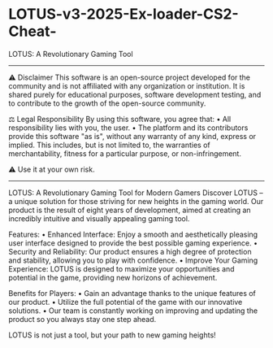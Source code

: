 # LOTUS-v3-2025-Ex-loader-CS2-Cheat-
LOTUS: A Revolutionary Gaming Tool

-----------------------------

⚠️ Disclaimer
This software is an open-source project developed for the community and is not affiliated with any organization or institution.
It is shared purely for educational purposes, software development testing, and to contribute to the growth of the open-source community.

⚖️ Legal Responsibility
By using this software, you agree that:
•	All responsibility lies with you, the user.
•	The platform and its contributors provide this software "as is", without any warranty of any kind, express or implied.
This includes, but is not limited to, the warranties of merchantability, fitness for a particular purpose, or non-infringement.

⚠️ Use it at your own risk.

-----------------------------

LOTUS: A Revolutionary Gaming Tool for Modern Gamers
Discover LOTUS – a unique solution for those striving for new heights in the gaming world. Our product is the result of eight years of development, aimed at creating an incredibly intuitive and visually appealing gaming tool.

Features:
•  Enhanced Interface: Enjoy a smooth and aesthetically pleasing user interface designed to provide the best possible gaming experience.
•  Security and Reliability: Our product ensures a high degree of protection and stability, allowing you to play with confidence.
•  Improve Your Gaming Experience: LOTUS is designed to maximize your opportunities and potential in the game, providing new horizons of achievement.

Benefits for Players:
•  Gain an advantage thanks to the unique features of our product.
•  Utilize the full potential of the game with our innovative solutions.
•  Our team is constantly working on improving and updating the product so you always stay one step ahead.

LOTUS is not just a tool, but your path to new gaming heights!
